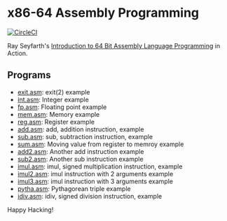 # x86-64 Assembly Programming

[![CircleCI]](https://circleci.com/gh/keinohguchi/workflows/x86)

Ray Seyfarth's [Introduction to 64 Bit Assembly Language Programming]
in Action.

[CircleCI]: https://circleci.com/gh/keinohguchi/workflows/x86
[Introduction to 64 Bit Assembly Language Programming]: http://rayseyfarth.com/asm/

## Programs

- [exit.asm](exit.asm): exit(2) example
- [int.asm](int.asm): Integer example
- [fp.asm](fp.asm): Floating point example
- [mem.asm](mem.asm): Memory example
- [reg.asm](reg.asm): Register example
- [add.asm](add.asm): add, addition instruction, example
- [sub.asm](sub.asm): sub, subtraction instruction, example
- [sum.asm](sum.asm): Moving value from register to memroy example
- [add2.asm](add2.asm): Another add instruction example
- [sub2.asm](sub2.asm): Another sub instruction example
- [imul.asm](imul.asm): imul, signed multiplication instruction, example
- [imul2.asm](imul2.asm): imul instruction with 2 arguments example
- [imul3.asm](imul3.asm): imul instruction with 3 arguments example
- [pytha.asm](pytha.asm): Pythagorean triple example
- [idiv.asm](idiv.asm): idiv, signed division instruction, example

Happy Hacking!
